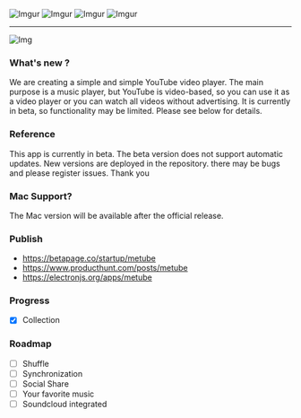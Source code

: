 ![Imgur](https://i.imgur.com/nbvu5DJ.png)
![Imgur](https://i.imgur.com/QnMzxrA.png)
![Imgur](https://i.imgur.com/r3nuATx.png)
![Imgur](https://i.imgur.com/EN06KY1.png)

***

![Img](https://img.betapage.co/images/120730889-120732982.jpg)

### What's new ?
We are creating a simple and simple YouTube video player. The main purpose is a music player, but YouTube is video-based, so you can use it as a video player or you can watch all videos without advertising. It is currently in beta, so functionality may be limited. Please see below for details.

### Reference
This app is currently in beta. 
The beta version does not support automatic updates. 
New versions are deployed in the repository. 
there may be bugs and please register issues.
Thank you

### Mac Support?
The Mac version will be available after the official release.

### Publish
* https://betapage.co/startup/metube
* https://www.producthunt.com/posts/metube
* https://electronjs.org/apps/metube

### Progress
- [x] Collection

### Roadmap

- [ ] Shuffle
- [ ] Synchronization
- [ ] Social Share
- [ ] Your favorite music
- [ ] Soundcloud integrated
